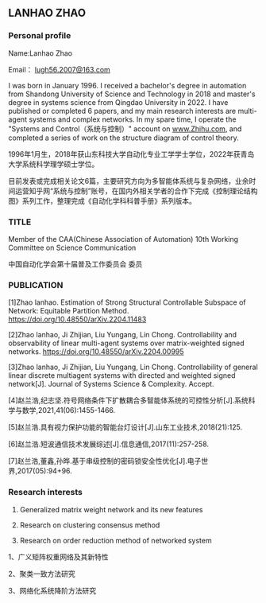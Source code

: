 ## LANHAO ZHAO
### Personal profile
Name:Lanhao Zhao

Email： lugh56.2007@163.com

I was born in January 1996. I received a bachelor's degree in automation from Shandong University of Science and Technology in 2018 and master's degree in systems science from Qingdao University in 2022. I have published or completed 6 papers, and my main research interests are multi-agent systems and complex networks. In my spare time, I operate the "Systems and Control（系统与控制）" account on www.Zhihu.com, and completed a series of work on the structure diagram of control theory.

1996年1月生，2018年获山东科技大学自动化专业工学学士学位，2022年获青岛大学系统科学理学硕士学位。

目前发表或完成相关论文6篇，主要研究方向为多智能体系统与复杂网络，业余时间运营知乎网“系统与控制”账号，在国内外相关学者的合作下完成《控制理论结构图》系列工作，整理完成《自动化学科科普手册》系列版本。

### TITLE
Member of the CAA(Chinese Association of Automation) 10th Working Committee on Science Communication 

中国自动化学会第十届普及工作委员会 委员


### PUBLICATION
[1]Zhao lanhao. Estimation of Strong Structural Controllable Subspace of Network: Equitable Partition Method.
https://doi.org/10.48550/arXiv.2204.11483

[2]Zhao lanhao, Ji Zhijian, Liu Yungang, Lin Chong. Controllability and observability of linear multi-agent systems over matrix-weighted signed networks.
https://doi.org/10.48550/arXiv.2204.00995

[3]Zhao lanhao, Ji Zhijian, Liu Yungang, Lin Chong. Controllability of general linear discrete multiagent systems with directed and weighted signed network[J]. Journal of Systems Science & Complexity. Accept.

[4]赵兰浩,纪志坚.符号网络条件下扩散耦合多智能体系统的可控性分析[J].系统科学与数学,2021,41(06):1455-1466.

[5]赵兰浩.具有视力保护功能的智能台灯设计[J].山东工业技术,2018(21):125.

[6]赵兰浩.短波通信技术发展综述[J].信息通信,2017(11):257-258.

[7]赵兰浩,董鑫,孙晔.基于串级控制的密码锁安全性优化[J].电子世界,2017(05):94+96.

### Research interests
1. Generalized matrix weight network and its new features

2. Research on clustering consensus method

3. Research on order reduction method of networked system

1、广义矩阵权重网络及其新特性

2、聚类一致方法研究

3、网络化系统降阶方法研究




